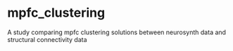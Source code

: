 # mpfc_clustering
A study comparing mpfc clustering solutions between neurosynth data and structural connectivity data
